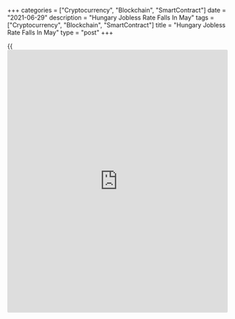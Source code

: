 +++
categories = ["Cryptocurrency", "Blockchain", "SmartContract"]
date = "2021-06-29"
description = "Hungary Jobless Rate Falls In May"
tags = ["Cryptocurrency", "Blockchain", "SmartContract"]
title = "Hungary Jobless Rate Falls In May"
type = "post"
+++

{{<iframe id="large-banner" src="https://www.bounty.group/#slide=15.0" width="100%" height="600" scrolling="no" style="border: 0px solid rgb(216, 221, 230); border-radius: 3px;">}}

Hungary's jobless rate decreased in May, data from the Hungarian Central
Statistical Office showed on Tuesday.

The jobless rate rose to 3.9 percent in May from 4.4 percent in April.

The number of unemployed persons increased to 189,400 in June from
211,100 in the previous month.

The employment rate fell to 62.6 percent in May from 61.9 percent in the
preceding month.

The unemployment rate fell to 4.2 percent during March to May period
from 4.3 percent during February-April period.

The youth unemployment rate was 12.4 percent in the three months ended
May.

For comments and feedback [contact](https://www.playgroundfx.com/contact/): editorial@rtt[news](https://www.letsplayfx.com/blog/forex-news-website/).com

[Economic News][1]

 **What parts of the world are seeing the best (and worst) economic
performances lately? Click[here][2] to check out our [Econ Scorecard][2]
and find out! See up-to-the-moment [ranking](https://www.playgroundfx.com/blog/crypto-exchange-ranking/)s for the best and worst
performers in [GDP][3], [unemployment rate][4], [inflation][5] and much
more.**

   1. www.rtt[news](https://www.letsplayfx.com/blog/forex-news-website/).com/Content/EconomicNews.aspx
   2. www.rtt[news](https://www.letsplayfx.com/blog/forex-news-website/).com/economic-scorecard/world-rank/PPI/highest-performance.aspx
   3. www.rtt[news](https://www.letsplayfx.com/blog/forex-news-website/).com/economic-scorecard/world-rank/GDP/highest-performance.aspx
   4. www.rtt[news](https://www.letsplayfx.com/blog/forex-news-website/).com/economic-scorecard/world-rank/unemployment-rate/lowest-performance.aspx
   5. www.rtt[news](https://www.letsplayfx.com/blog/forex-news-website/).com/economic-scorecard/world-rank/CPI/highest-performance.aspx